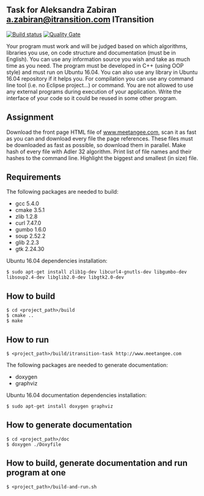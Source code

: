Task for Aleksandra Zabiran <a.zabiran@itransition.com> ITransition
-------------------------------------------------------------------

[![Build status](https://travis-ci.org/chakaponden/itransition-task.svg?branch=dev)](https://travis-ci.org/chakaponden/itransition-task) [![Quality Gate](https://sonarqube.com/api/badges/gate?key=itransition:task:dev)](https://sonarcloud.io/dashboard?id=itransition%3Atask%3Adev)

Your program must work and will be judged based on which algorithms, libraries you use, on code
structure and documentation (must be in English). You can use any information source you wish and take
as much time as you need. The program must be developed in C++ (using OOP style) and must run on
Ubuntu 16.04. You can also use any library in Ubuntu 16.04 repository if it helps you. For compilation you
can use any command line tool (i.e. no Eclipse project...) or command. You are not allowed to use any
external programs during execution of your application. Write the interface of your code so it could be
reused in some other program.

Assignment
----------

Download the front page HTML file of www.meetangee.com, scan it as fast as you can and download
every file the page references. These files must be downloaded as fast as possible, so download them in
parallel. Make hash of every file with Adler 32 algorithm. Print list of file names and their hashes to the
command line. Highlight the biggest and smallest (in size) file.

Requirements
------------

The following packages are needed to build:

* gcc 5.4.0
* cmake 3.5.1
* zlib 1.2.8
* curl 7.47.0
* gumbo 1.6.0
* soup 2.52.2
* glib 2.2.3
* gtk 2.24.30

Ubuntu 16.04 dependencies installation:

    $ sudo apt-get install zlib1g-dev libcurl4-gnutls-dev libgumbo-dev libsoup2.4-dev libglib2.0-dev libgtk2.0-dev

How to build
-------------

	$ cd <project_path>/build
	$ cmake ..
	$ make

How to run
-------------
	$ <project_path>/build/itransition-task http://www.meetangee.com

The following packages are needed to generate documentation:

* doxygen
* graphviz

Ubuntu 16.04 documentation dependencies installation:

    $ sudo apt-get install doxygen graphviz

How to generate documentation
-------------

	$ cd <project_path>/doc
	$ doxygen ./Doxyfile

How to build, generate documentation and run program at one
-------------

	$ <project_path>/build-and-run.sh